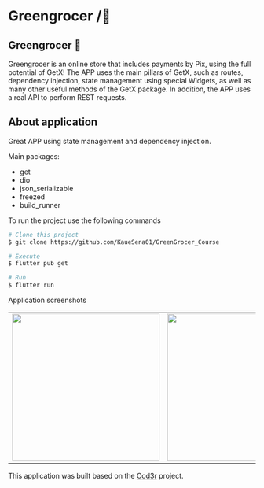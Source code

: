 # Greengrocer /🥑

## Greengrocer 🥑 

Greengrocer is an online store that includes payments by Pix, using the full potential of GetX! The APP uses the main pillars of GetX, such as routes, dependency injection, state management using special Widgets, as well as many other useful methods of the GetX package. In addition, the APP uses a real API to perform REST requests.

## About application

Great APP using state management and dependency injection.

Main packages: 
* get
* dio
* json_serializable
* freezed
* build_runner

To run the project use the following commands
```bash
# Clone this project
$ git clone https://github.com/KaueSena01/GreenGrocer_Course

# Execute
$ flutter pub get

# Run
$ flutter run
```
Application screenshots
<div style="text-align: center"><table><tr>
   <td style="text-align: center">
    <img width="300" alt="" src="https://github.com/KaueSena01/GreenGrocer_Course/blob/master/banners/Screenshot_20220910-082551.jpg">
  </td>
  <td style="text-align: center">
    <img width="300" alt="" src="https://github.com/KaueSena01/GreenGrocer_Course/blob/master/banners/Screenshot_20220910-084424.jpg">
  </td>
</tr>
</table></div>

This application was built based on the [Cod3r](https://www.youtube.com/watch?v=LeRjIY4n2Vk) project.

